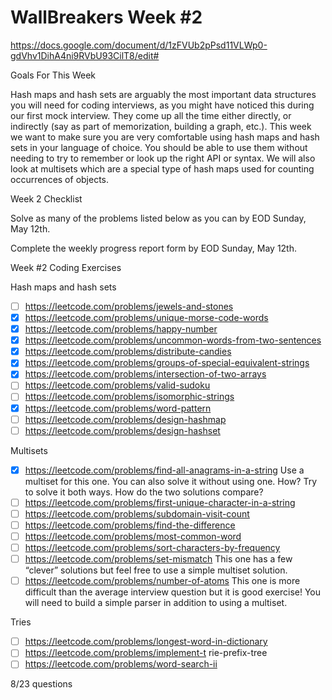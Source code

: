 # WallBreakers Week #2

https://docs.google.com/document/d/1zFVUb2pPsd11VLWp0-gdVhv1DihA4ni9RVbU93CilT8/edit#

Goals For This Week

Hash maps and hash sets are arguably the most important data structures you will need for coding interviews, as you might have noticed this during our first mock interview. They come up all the time either directly, or indirectly (say as part of memorization, building a graph, etc.). This week we want to make sure you are very comfortable using hash maps and hash sets in your language of choice. You should be able to use them without needing to try to remember or look up the right API or syntax. We will also look at multisets which are a special type of hash maps used for counting occurrences of objects.

Week 2 Checklist

Solve as many of the problems listed below as you can by EOD Sunday, May 12th.

Complete the weekly progress report form by EOD Sunday, May 12th.

Week #2 Coding Exercises

Hash maps and hash sets
- [ ] https://leetcode.com/problems/jewels-and-stones
- [X] https://leetcode.com/problems/unique-morse-code-words
- [X] https://leetcode.com/problems/happy-number
- [X] https://leetcode.com/problems/uncommon-words-from-two-sentences
- [X] https://leetcode.com/problems/distribute-candies
- [X] https://leetcode.com/problems/groups-of-special-equivalent-strings
- [X] https://leetcode.com/problems/intersection-of-two-arrays
- [ ] https://leetcode.com/problems/valid-sudoku
- [ ] https://leetcode.com/problems/isomorphic-strings
- [X] https://leetcode.com/problems/word-pattern
- [ ] https://leetcode.com/problems/design-hashmap
- [ ] https://leetcode.com/problems/design-hashset

Multisets
- [X] https://leetcode.com/problems/find-all-anagrams-in-a-string
Use a multiset for this one. You can also solve it without using one. How? Try to solve it both ways. How do the two solutions compare?
- [ ] https://leetcode.com/problems/first-unique-character-in-a-string
- [ ] https://leetcode.com/problems/subdomain-visit-count
- [ ] https://leetcode.com/problems/find-the-difference
- [ ] https://leetcode.com/problems/most-common-word
- [ ] https://leetcode.com/problems/sort-characters-by-frequency
- [ ] https://leetcode.com/problems/set-mismatch
This one has a few “clever” solutions but feel free to use a simple multiset solution.
- [ ] https://leetcode.com/problems/number-of-atoms
This one is more difficult than the average interview question but it is good exercise! You will need to build a simple parser in addition to using a multiset.

Tries
- [ ] https://leetcode.com/problems/longest-word-in-dictionary
- [ ] https://leetcode.com/problems/implement-t rie-prefix-tree
- [ ] https://leetcode.com/problems/word-search-ii

8/23 questions
